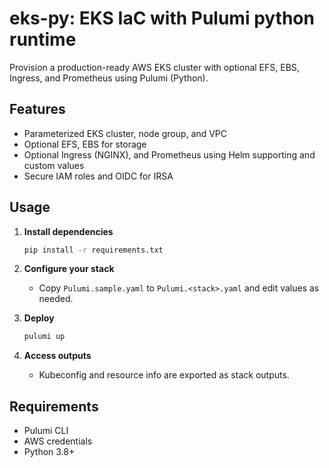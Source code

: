 # eks-py: EKS IaC with Pulumi python runtime

Provision a production-ready AWS EKS cluster with optional EFS, EBS, Ingress, and Prometheus using Pulumi (Python).

## Features

- Parameterized EKS cluster, node group, and VPC
- Optional EFS, EBS for storage
- Optional Ingress (NGINX), and Prometheus using Helm supporting and custom values
- Secure IAM roles and OIDC for IRSA

## Usage

1. **Install dependencies**
   ```sh
   pip install -r requirements.txt
   ```

2. **Configure your stack**
   - Copy `Pulumi.sample.yaml` to `Pulumi.<stack>.yaml` and edit values as needed.

3. **Deploy**
   ```sh
   pulumi up
   ```

4. **Access outputs**
   - Kubeconfig and resource info are exported as stack outputs.



## Requirements

- Pulumi CLI
- AWS credentials
- Python 3.8+